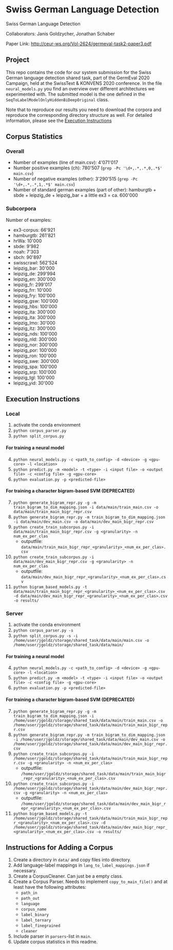 # Swiss German Language Detection

Swiss German Language Detection

Collaborators: Janis Goldzycher, Jonathan Schaber

Paper Link: http://ceur-ws.org/Vol-2624/germeval-task2-paper3.pdf

## Project

This repo contains the code for our system submission for the Swiss German language detection shared task, part of the GermEval 2020 Campaign, held at the SwissText & KONVENS 2020 conference.
In the file `neural_models.py` you find an overview over different architectures we experimented with.
The submitted model is the one defined in the `SeqToLabelModelOnlyHiddenBiDeepOriginal` class.

Note that to reproduce our results you need to download the corpora and reproduce the corresponding directory structure as well.
For detailed information, please see the [Execution Instructions](#execution-instructions)

## Corpus Statistics

### Overall
- Number of examples (line of main.csv): 4'071'017
- Number positive examples (ch): 780'507 (`grep -Pc '\d+,.*,.*,0,.*$' main.csv`)
- Number of negative examples (other): 3'290'515 (`grep -Pc '\d+,.*,.*,1,.*$' main.csv`)
- Number of standard german examples (part of other): hamburgtb + sbde + leipzig_de + leipzig_bar + a little ex3 = ca. 600'000

### Subcorpora

Number of examples:
- ex3-corpus: 66'921
- hamburgtb: 261'821
- hrWa: 10'000
- sbde: 9'982
- noah: 7'303
- sbch: 90'897
- swisscrawl: 562'524
- leipzig_bar: 30'000 
- leipzig_de: 299'994
- leipzig_en: 300'000
- leipzig_fr: 299'017
- leipzig_frr: 10'000
- leipzig_fry: 100'000
- leipzig_gsw: 100'000
- leipzig_hbs: 100'000
- leipzig_ita: 300'000
- leipzig_ita: 300'000
- leipzig_lmo: 30'000
- leipzig_itz: 300'000
- leipzig_nds: 100'000
- leipzig_nld: 300'000
- leipzig_nor: 300'000
- lepizig_por: 100'000
- leipzig_ron: 100'000
- leipzig_swe: 300'000
- leipzig_spa: 100'000
- leipzig_srp: 100'000
- leipzig_tgl: 100'000
- leipzig_yid: 30'000


## Execution Instructions

### Local 
1. activate the conda environment
2. `python corpus_parser.py`
3. `python split_corpus.py`

#### For training a neural model
4. `python neural_models.py -c <path_to_config> -d <device> -g <gpu-core> -l <location>`
5. `python predict.py -m <model> -t <type> -i <input file> -o <output file> -c <config file> -g <gpu-core>`
6. `python evaluation.py -p <predicted-file>`

#### For training a character bigram-based SVM (DEPRECATED)
7. `python generate_bigram_repr.py -g -m train_bigram_to_dim_mapping.json -i data/main/train_main.csv -o data/main/train_main_bigr_repr.csv`
8. `python generate_bigram_repr.py -m train_bigram_to_dim_mapping.json -i data/main/dev_main.csv -o data/main/dev_main_bigr_repr.csv`
9. `python create_train_subcorpus.py -i data/main/train_main_bigr_repr.csv -g <granularity> -n num_ex_per_clas`
    - outputfile: `data/main/train_main_bigr_repr_<granularity>_<num_ex_per_clas>.csv`
10. `python create_train_subcorpus.py -i data/main/dev_main_bigr_repr.csv -g <granularity> -n num_ex_per_clas`
    - outputfile: `data/main/dev_main_bigr_repr_<granularity>_<num_ex_per_clas>.csv`
11. `python bigram_based_models.py -t data/main/train_main_bigr_repr_<granularity>_<num_ex_per_clas>.csv -d data/main/dev_main_bigr_repr_<granularity>_<num_ex_per_clas>.csv -o results/`

### Server
1. activate the conda environment
2. `python corpus_parser.py -s`
3. `python split_corpus.py -s -i /home/user/jgoldz/storage/shared_task/data/main/main.csv -o /home/user/jgoldz/storage/shared_task/data/main/`


#### For training a neural model
4. `python neural_models.py -c <path_to_config> -d <device> -g <gpu-core> -l <location>`
5. `python predict.py -m <model> -t <type> -i <input file> -o <output file> -c <config file> -g <gpu-core>`
6. `python evaluation.py -p <predicted-file>`


#### For training a character bigram-based SVM (DEPRECATED)
7. `python generate_bigram_repr.py -g -m train_bigram_to_dim_mapping.json -i /home/user/jgoldz/storage/shared_task/data/main/train_main.csv -o /home/user/jgoldz/storage/shared_task/data/main/train_main_bigr_repr.csv`
8. `python generate_bigram_repr.py -m train_bigram_to_dim_mapping.json -i /home/user/jgoldz/storage/shared_task/data/main/dev_main.csv -o /home/user/jgoldz/storage/shared_task/data/main/dev_main_bigr_repr.csv`
9. `python create_train_subcorpus.py -i /home/user/jgoldz/storage/shared_task/data/main/train_main_bigr_repr.csv -g <granularity> -n <num_ex_per_clas>`
    - outputfile: `/home/user/jgoldz/storage/shared_task/data/main/train_main_bigr_repr_<granularity>_<num_ex_per_clas>.csv`
10. `python create_train_subcorpus.py -i /home/user/jgoldz/storage/shared_task/data/main/dev_main_bigr_repr.csv -g <granularity> -n <num_ex_per_clas>`
    - outputfile: `/home/user/jgoldz/storage/shared_task/data/main/dev_main_bigr_repr_<granularity>_<num_ex_per_clas>.csv`
11. `python bigram_based_models.py -t /home/user/jgoldz/storage/shared_task/data/main/train_main_bigr_repr_<granularity>_<num_ex_per_clas>.csv -d /home/user/jgoldz/storage/shared_task/data/main/dev_main_bigr_repr_<granularity>_<num_ex_per_clas>.csv -o results/`


## Instructions for Adding a Corpus

1. Create a directory in `data/` and copy files into directory.
2. Add language-label mappings in `lang_to_label_mappings.json` if necessary.
3. Create a CorpusCleaner. Can just be a empty class.
4. Create a Corpus Parser. Needs to implement `copy_to_main_file()` and at least have the following attributes: 
    * `path_in`
    * `path_out` 
    * `language`
    * `corpus_name`
    * `label_binary`
    * `label_ternary`
    * `label_finegrained`
    * `cleaner`
5. Include parser in `parsers`-list in `main`.
6. Update corpus statistics in this readme.

